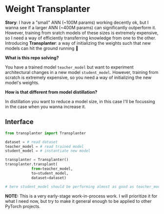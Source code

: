 # Weight Transplanter

**Story**: I have a "small" ANN (~100M params) working decently ok, but I wanna see if a larger ANN (~400M params) can significantly outperform it. However, training from sratch models of these sizes is extremely expensive, so I need a way of efficiently transferring knowledge from one to the other.
Introducing **Transplanter**: a way of initializing the  weights such that new models can hit the ground running 🏃

**What is this repo solving?**

You have a trained model `teacher_model` but want to experiment architectural changes in a new model `student_model`. However, training from scratch is extremely expensive, so you need a way of initializing the new model's weights.

**How is that different from model distillation?**

In distillation you want to reduce a model size, in this case I'll be focussing in the case when you wanna increase it.

## Interface

```python
from transplanter import Transplanter

dataset = # read dataset
teacher_model = # read trained model
student_model = # instantiate new model

transplanter = Transplanter()
transplanter.transplant(
            from=teacher_model,
            to=student_model,
            dataset=dataset)

# here student_model should be performing almost as good as teacher_model
```

**NOTE:** This is a very early-stage work-in-process work. I will prioritize it for what I need now, but try to make it general enough to be applied to other PyTorch projects.
